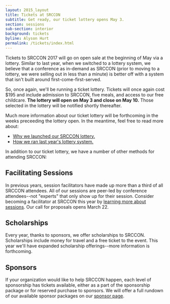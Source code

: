 ```yaml
---
layout: 2015_layout
title: Tickets at SRCCON
subtitle: Get ready, our ticket lottery opens May 3.
section: sessions
sub-section: interior
background: tickets
byline: Alyson Hurt
permalink: /tickets/index.html
---
```

Tickets to SRCCON 2017 will go on open sale at the beginning of May via a lottery. Similar to last year, when we switched to a lottery system, we believe that a conference as in-demand as SRCCON (prior to moving to a lottery, we were selling out in less than a minute) is better off with a system that isn't built around first-come-first-served.

So, once again, we'll be running a ticket lottery. Tickets will once again cost $195 and include admission to SRCCON, five meals, and access to our free childcare. **The lottery will open on May 3 and close on May 10.** Those selected in the lottery will be notified shortly thereafter.

Much more information about our ticket lottery will be forthcoming in the weeks preceeding the lottery open. In the meantime, feel free to read more about:

* [Why we launched our SRCCON lottery.](https://opennews.org/blog/srccon-tix/)
* [How we ran last year's lottery system.](https://opennews.org/blog/srccon-lottery/)

In addition to our ticket lottery, we have a number of other methods for attending SRCCON:

## Facilitating Sessions
In previous years, session facilitators have made up more than a third of all SRCCON attendees. All of our sessions are peer-led by conference attendees--not "experts" that only show up for their session. Consider becoming a facilitator at SRCCON this year by [learning more about sessions](/sessions). Our call for proposals opens March 22.

## Scholarships
Every year, thanks to sponsors, we offer scholarships to SRCCON. Scholarships include money for travel and a free ticket to the event. This year we'll have expanded scholarship offerings--more information is forthcoming.

## Sponsors
If your organization would like to help SRCCON happen, each level of sponsorship has tickets available, either as a part of the sponsorship package or for reserved purchase to sponsors. We will offer a full rundown of our available sponsor packages on our [sponsor page](/sponsors).

